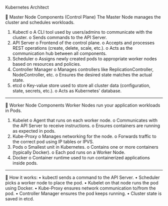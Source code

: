 Kubernetes Architect 

 
🔷 Master Node Components (Control Plane)
The Master Node manages the cluster and schedules workloads.
1.	Kubectl
o	A CLI tool used by users/admins to communicate with the cluster.
o	Sends commands to the API Server.
2.	API Server
o	Frontend of the control plane.
o	Accepts and processes REST operations (create, delete, scale, etc.).
o	Acts as the communication hub between all components.
3.	Scheduler
o	Assigns newly created pods to appropriate worker nodes based on resources and policies.
4.	Controller Manager
o	Manages controllers like ReplicationController, NodeController, etc.
o	Ensures the desired state matches the actual state.
5.	etcd
o	Key-value store used to store all cluster data (configuration, state, secrets, etc.).
o	Acts as Kubernetes’ database.
________________________________________


🔶 Worker Node Components
Worker Nodes run your application workloads in Pods.
1.	Kubelet
o	Agent that runs on each worker node.
o	Communicates with the API Server to receive instructions.
o	Ensures containers are running as expected in pods.
2.	Kube-Proxy
o	Manages networking for the node.
o	Forwards traffic to the correct pod using IP tables or IPVS.
3.	Pods
o	Smallest unit in Kubernetes.
o	Contains one or more containers (typically Docker).
o	Each pod runs on a Worker Node.
4.	Docker
o	Container runtime used to run containerized applications inside pods.
________________________________________
🔁 How it works:
•	kubectl sends a command to the API Server.
•	Scheduler picks a worker node to place the pod.
•	Kubelet on that node runs the pod using Docker.
•	Kube-Proxy ensures network communication to/from the pod.
•	Controller Manager ensures the pod keeps running.
•	Cluster state is saved in etcd.
